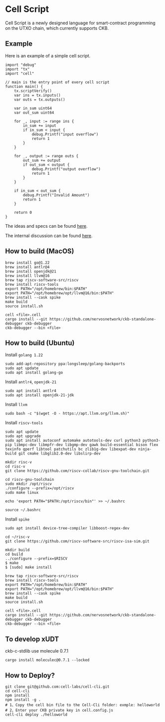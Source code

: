 # Cell Script

Cell Script is a newly designed language for smart-contract programming on the UTXO chain, which currently supports CKB.

## Example

Here is an example of a simple cell script.
```
import "debug"
import "tx"
import "cell"

// main is the entry point of every cell script
function main() {
    tx.scriptVerify()
    var ins = tx.inputs()
    var outs = tx.outputs()

    var in_sum uint64
    var out_sum uint64

    for _, input := range ins {
        in_sum += input
        if in_sum < input {
            debug.Printf("input overflow")
            return 1
        }
    }

    for _, output := range outs {
        out_sum += output
        if out_sum < output {
            debug.Printf("output overflow")
            return 1
        }
    }

    if in_sum < out_sum {
        debug.Printf("Invalid Amount")
        return 1
    }
    
    return 0
}
```



The ideas and specs can be found [here](./SPEC.md). 

The internal discussion can be found [here](./DISCUSSION.md). 

## How to build (MacOS)

```
brew install go@1.22
brew install antlr@4
brew install openjdk@21
brew install llvm@16
brew tap riscv-software-src/riscv
brew install riscv-tools
export PATH="/opt/homebrew/bin:$PATH"
export PATH="/opt/homebrew/opt/llvm@16/bin:$PATH"
brew install --cask spike
make build
source install.sh

cell <file>.cell
cargo install --git https://github.com/nervosnetwork/ckb-standalone-debugger ckb-debugger
ckb-debugger --bin <file>
```

## How to build (Ubuntu)

Install `golang 1.22`
```
sudo add-apt-repository ppa:longsleep/golang-backports
sudo apt update
sudo apt install golang-go
```

Install `antlr4`, `openjdk-21`
```
sudo apt install antlr4
sudo apt install openjdk-21-jdk
```

Install `llvm`
```
sudo bash -c "$(wget -O - https://apt.llvm.org/llvm.sh)"
```

Install `riscv-tools`

```
sudo apt update
sudo apt upgrade
sudo apt install autoconf automake autotools-dev curl python3 python3-pip libmpc-dev libmpfr-dev libgmp-dev gawk build-essential bison flex texinfo gperf libtool patchutils bc zlib1g-dev libexpat-dev ninja-build git cmake libglib2.0-dev libslirp-dev

mkdir risc-v
cd risc-v
git clone https://github.com/riscv-collab/riscv-gnu-toolchain.git

cd riscv-gnu-toolchain
sudo mkdir /opt/riscv
./configure --prefix=/opt/riscv
sudo make linux

echo 'export PATH="$PATH:/opt/riscv/bin"' >> ~/.bashrc

source ~/.bashrc
```

Install `spike`

```
sudo apt install device-tree-compiler libboost-regex-dev

cd ~/risc-v
git clone https://github.com/riscv-software-src/riscv-isa-sim.git

mkdir build
cd build
../configure --prefix=$RISCV
$ make
$ [sudo] make install
```


```
brew tap riscv-software-src/riscv
brew install riscv-tools
export PATH="/opt/homebrew/bin:$PATH"
export PATH="/opt/homebrew/opt/llvm@16/bin:$PATH"
brew install --cask spike
make build
source install.sh

cell <file>.cell
cargo install --git https://github.com/nervosnetwork/ckb-standalone-debugger ckb-debugger
ckb-debugger --bin <file>
```

## To develop xUDT

ckb-c-stdlib use molecule 0.7.1
```
cargo install moleculec@0.7.1 --locked
```

## How to Deploy?
```
git clone git@github.com:cell-labs/cell-cli.git
cd cell-cli
npm install
npm install -g .
# 1、Copy the cell bin file to the Cell-Cli folder: exmple: helloworld
# 2、Enter your CKB private key in cell.config.js
cell-cli deploy ./helloworld
```

